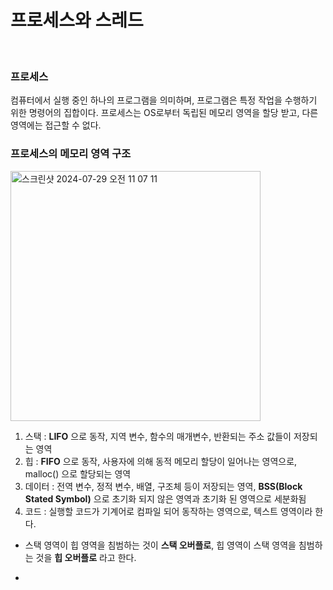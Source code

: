 # 프로세스와 스레드
<br/>

### 프로세스
컴퓨터에서 실행 중인 하나의 프로그램을 의미하며, 프로그램은 특정 작업을 수행하기 위한 명령어의 집합이다.
프로세스는 OS로부터 독립된 메모리 영역을 할당 받고, 다른 영역에는 접근할 수 없다.

### 프로세스의 메모리 영역 구조
<img width="400" alt="스크린샷 2024-07-29 오전 11 07 11" src="https://github.com/user-attachments/assets/5e621973-9048-49e8-a570-17ca114f541b"><br/>
1. 스택 : **LIFO** 으로 동작, 지역 변수, 함수의 매개변수, 반환되는 주소 값들이 저장되는 영역<br/>
2. 힙 : **FIFO** 으로 동작, 사용자에 의해 동적 메모리 할당이 일어나는 영역으로, malloc() 으로 할당되는 영역<br/>
3. 데이터 : 전역 변수, 정적 변수, 배열, 구조체 등이 저장되는 영역, **BSS(Block Stated Symbol)** 으로 초기화 되지 않은 영역과 초기화 된 영역으로 세분화됨<br/>
4. 코드 : 실행할 코드가 기계어로 컴파일 되어 동작하는 영역으로, 텍스트 영역이라 한다.<br/>

- 스택 영역이 힙 영역을 침범하는 것이 **스택 오버플로**, 힙 영역이 스택 영역을 침범하는 것을 **힙 오버플로** 라고 한다.

- 
